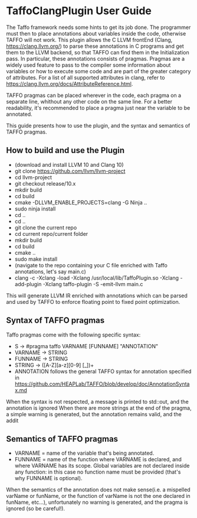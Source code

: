 # TaffoClangPlugin User Guide
The Taffo framework needs some hints to get its job done. The programmer must then to place annotations about variables inside the code, otherwise TAFFO will not work. This plugin allows the C LLVM frontEnd (Clang, https://clang.llvm.org/) to parse these annotations in C programs and get them to the LLVM backend, so that TAFFO can find them in the Initialization pass.
In particular, these annotations consists of pragmas. Pragmas are a widely used feature to pass to the compiler some information about variables or how to execute some code and are part of the greater category of attributes. For a list of all supported attributes in clang, refer to https://clang.llvm.org/docs/AttributeReference.html.

TAFFO pragmas can be placed wherever in the code, each pragma on a separate line, whithout any other code on the same line. For a better readability, it's recommended to place a pragma just near the variable to be annotated.

This guide presents how to use the plugin, and the syntax and semantics of TAFFO pragmas.

## How to build and use the Plugin
 - (download and install LLVM 10 and Clang 10)
 - git clone https://github.com/llvm/llvm-project
 - cd llvm-project
 - git checkout release/10.x
 - mkdir build
 - cd build
 - cmake -DLLVM_ENABLE_PROJECTS=clang -G Ninja ..
 - sudo ninja install
 - cd ..
 - cd ..
 - git clone the current repo
 - cd current repo/current folder
 - mkdir build
 - cd build
 - cmake ..
 - sudo make install
 - (navigate to the repo containing your C file enriched with Taffo annotations, let's say main.c)
 - clang -c -Xclang -load -Xclang /usr/local/lib/TaffoPlugin.so -Xclang -add-plugin -Xclang taffo-plugin -S -emit-llvm main.c

This will generate LLVM IR enriched with annotations which can be parsed and used by TAFFO to enforce floating point to fixed point optimization.
 

## Syntax of TAFFO pragmas
Taffo pragmas come with the following specific syntax:
 - S -> #pragma taffo VARNAME [FUNNAME] "ANNOTATION"
 - VARNAME -> STRING
 - FUNNAME -> STRING
 - STRING -> ([A-Z][a-z][0-9] [_])+
 - ANNOTATION follows the general TAFFO syntax for annotation specified in https://github.com/HEAPLab/TAFFO/blob/develop/doc/AnnotationSyntax.md
 
 When the syntax is not respected, a message is printed to std::out, and the annotation is ignored
 When there are more strings at the end of the pragma, a simple warning is generated, but the annotation remains valid, and the addit
 
 
## Semantics of TAFFO pragmas
 - VARNAME = name of the variable that's being annotated.
 - FUNNAME = name of the function where VARNAME is declared, and where VARNAME has its scope. Global variables are not declared inside any function: in this case no function name must be provided (that's why FUNNAME is optional).

 When the semantics of the annotation does not make sense(i.e. a mispelled varName or funName, or the function of varName is not the one declared in funName, etc...), unfortunately no warning is generated, and the pragma is ignored (so be careful!).
 
 

 

 




